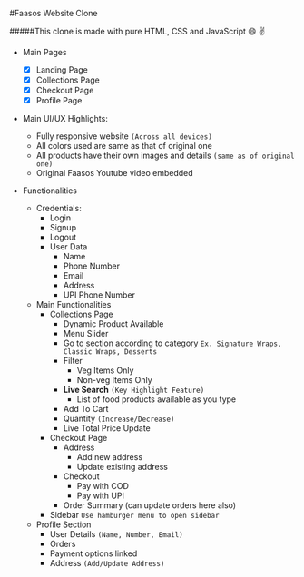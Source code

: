 #Faasos Website Clone

#####This clone is made with pure HTML, CSS and JavaScript :smile: :v:

 - Main Pages  
	- [x] Landing Page
	- [x] Collections Page
	- [x] Checkout Page
	- [x] Profile Page

 - Main UI/UX Highlights:
	- Fully responsive website `(Across all devices)`
	- All colors used are same as that of original one
	- All products have their own images and details `(same as of original one)` 
	- Original Faasos Youtube video embedded 

 - Functionalities
	- Credentials:
		- Login
		- Signup
		- Logout
		- User Data
			- Name
			- Phone Number
			- Email 
			- Address
			- UPI Phone Number	
	- Main Functionalities
		- Collections Page
			- Dynamic Product Available
			- Menu Slider
			- Go to section according to category `Ex. Signature Wraps, Classic Wraps, Desserts`
			- Filter
				- Veg Items Only
				- Non-veg Items Only
			- **Live Search** `(Key Highlight Feature)`
				- List of food products available as you type
			- Add To Cart
			- Quantity `(Increase/Decrease)`
			- Live Total Price Update
		- Checkout Page
			- Address
				- Add new address
				- Update existing address
			- Checkout
				- Pay with COD
				- Pay with UPI
			- Order Summary (can update orders here also)
		- Sidebar `Use hamburger menu to open sidebar`
	- Profile Section
		- User Details `(Name, Number, Email)`
		- Orders
		- Payment options linked
		- Address `(Add/Update Address)`
		